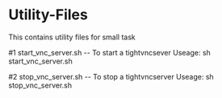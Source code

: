 # Utility-Files

This contains utility files for small task

#1 start_vnc_server.sh -- To start a tightvncsever
   Useage: sh start_vnc_server.sh <display numbers>
	
#2 stop_vnc_server.sh -- To stop a tightvncserver
   Useage: sh stop_vnc_server.sh <display numbers>
	
